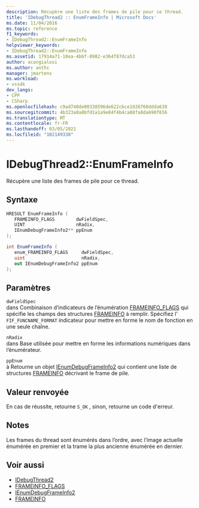 ```yaml
---
description: Récupère une liste des frames de pile pour ce thread.
title: 'IDebugThread2 :: EnumFrameInfo | Microsoft Docs'
ms.date: 11/04/2016
ms.topic: reference
f1_keywords:
- IDebugThread2::EnumFrameInfo
helpviewer_keywords:
- IDebugThread2::EnumFrameInfo
ms.assetid: 17914a71-10ea-4b6f-8982-e364f87dca53
author: acangialosi
ms.author: anthc
manager: jmartens
ms.workload:
- vssdk
dev_langs:
- CPP
- CSharp
ms.openlocfilehash: c9ad740de00338596de622cbce1028768ddda638
ms.sourcegitcommit: 4b323a8a8bfd1a1a9e84f4b4ca88fa8da690f656
ms.translationtype: MT
ms.contentlocale: fr-FR
ms.lasthandoff: 03/05/2021
ms.locfileid: "102149338"
---
```

# <a name="idebugthread2enumframeinfo"></a>IDebugThread2::EnumFrameInfo
Récupère une liste des frames de pile pour ce thread.

## <a name="syntax"></a>Syntaxe

```cpp
HRESULT EnumFrameInfo ( 
   FRAMEINFO_FLAGS        dwFieldSpec,
   UINT                   nRadix,
   IEnumDebugFrameInfo2** ppEnum
);
```

```csharp
int EnumFrameInfo ( 
   enum_FRAMEINFO_FLAGS     dwFieldSpec,
   uint                     nRadix,
   out IEnumDebugFrameInfo2 ppEnum
);
```

## <a name="parameters"></a>Paramètres
`dwFieldSpec`\
dans Combinaison d’indicateurs de l’énumération [FRAMEINFO_FLAGS](../../../extensibility/debugger/reference/frameinfo-flags.md) qui spécifie les champs des structures [FRAMEINFO](../../../extensibility/debugger/reference/frameinfo.md) à remplir. Spécifiez l' `FIF_FUNCNAME_FORMAT` indicateur pour mettre en forme le nom de fonction en une seule chaîne.

`nRadix`\
dans Base utilisée pour mettre en forme les informations numériques dans l’énumérateur.

`ppEnum`\
à Retourne un objet [IEnumDebugFrameInfo2](../../../extensibility/debugger/reference/ienumdebugframeinfo2.md) qui contient une liste de structures [FRAMEINFO](../../../extensibility/debugger/reference/frameinfo.md) décrivant le frame de pile.

## <a name="return-value"></a>Valeur renvoyée
 En cas de réussite, retourne `S_OK` , sinon, retourne un code d'erreur.

## <a name="remarks"></a>Notes
 Les frames du thread sont énumérés dans l’ordre, avec l’image actuelle énumérée en premier et la trame la plus ancienne énumérée en dernier.

## <a name="see-also"></a>Voir aussi
- [IDebugThread2](../../../extensibility/debugger/reference/idebugthread2.md)
- [FRAMEINFO_FLAGS](../../../extensibility/debugger/reference/frameinfo-flags.md)
- [IEnumDebugFrameInfo2](../../../extensibility/debugger/reference/ienumdebugframeinfo2.md)
- [FRAMEINFO](../../../extensibility/debugger/reference/frameinfo.md)
